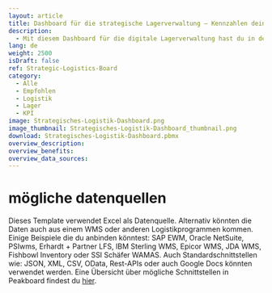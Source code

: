 ```yaml
---
layout: article
title: Dashboard für die strategische Lagerverwaltung – Kennzahlen deiner Lagerlogistik jederzeit im Blick.
description: 
  - Mit diesem Dashboard für die digitale Lagerverwaltung hast du in der Lagerlogistik jederzeit aktuelle Informationen, KPIs wie Liefertreue, Reklamationsrate, Tonnage oder Durchsatz und Fehlermeldungen im Blick, und zwar in Echtzeit! Von Wareneingang bis Warenausgang – dank aktueller Daten vereinfachst du deine Warenwirtschaft. Durch die einfache Darstellung werden Reklamationsgründe außerdem schnell ersichtlich und Probleme können direkt angegangen werden. Ein Warehouse-Management-System ganz nach deinem Geschmack, individuell auf deine Intralogistik zugeschnitten. Jetzt herunterladen und direkt loslegen!
lang: de
weight: 2500
isDraft: false
ref: Strategic-Logistics-Board
category:
  - Alle
  - Empfohlen
  - Logistik
  - Lager
  - KPI
image: Strategisches-Logistik-Dashboard.png
image_thumbnail: Strategisches-Logistik-Dashboard_thumbnail.png
download: Strategisches-Logistik-Dashboard.pbmx
overview_description:
overview_benefits:
overview_data_sources:
---
```

# mögliche datenquellen
Dieses Template verwendet Excel als Datenquelle. Alternativ könnten die Daten auch aus einem WMS oder anderen Logistikprogrammen kommen. Einige Beispiele die du anbinden könntest: SAP EWM, Oracle NetSuite, PSIwms, Erhardt + Partner LFS, IBM Sterling WMS, Epicor WMS, JDA WMS, Fishbowl Inventory oder SSI Schäfer WAMAS. Auch Standardschnittstellen wie: JSON, XML, CSV, OData, Rest-APIs oder auch Google Docs könnten verwendet werden. Eine Übersicht über mögliche Schnittstellen in Peakboard findest du [hier](https://peakboard.com/schnittstellen/).
